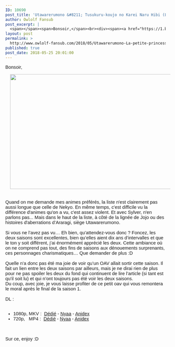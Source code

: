 ```yaml
---
ID: 10690
post_title: 'Utawarerumono &#8211; Tusukuru-koujo no Karei Naru Hibi (Le chant des rêves &#8211; Les superbes jours de la Princesse du Tusukuru)'
author: Owlolf Fansub
post_excerpt: |
  <span></span><span>Bonsoir,</span><br><div><span><a href="https://1.bp.blogspot.com/-JSEAzdSiQr8/Wwg-A_ZJWhI/AAAAAAAADx8/e3oK384NdAIwyvgqtm4gpNupSiHIQm1gwCLcBGAs/s1600/%255BBeatrice-Raws%255D%2BUtawarerumono%2B-%2BTusukuru-koujo%2Bno%2BKarei%2BNaru%2BHibi%2B%255BBDRip%2B1920x1080%2Bx264%2BFLAC%255D_001_10672.png" imageanchor="1"><img border="0" data-original-height="900" data-original-width="1600" height="360" src="https://1.bp.blogspot.com/-JSEAzdSiQr8/Wwg-A_ZJWhI/AAAAAAAADx8/e3oK384NdAIwyvgqtm4gpNupSiHIQm1gwCLcBGAs/s640/%255BBeatrice-Raws%255D%2BUtawarerumono%2B-%2BTusukuru-koujo%2Bno%2BKarei%2BNaru%2BHibi%2B%255BBDRip%2B1920x1080%2Bx264%2BFLAC%255D_001_10672.png" width="640"></a></span></div><span></span><br><div><span><br></span></div><span></span><div><span>Quand on me demande mes animes pr&eacute;f&eacute;r&eacute;s, la liste n'est clairement pas aussi longue que celle de Nekyo. En m&ecirc;me temps, c'est difficile vu la diff&eacute;rence d'animes qu'on a vu, c'est assez violent. Et avec Sylver, n'en parlons pas... Mais dans le haut de la liste, &agrave; c&ocirc;t&eacute; de la lign&eacute;e de Jojo ou des histoires d'aberrations d&rsquo;Araragi, si&egrave;ge Utawarerumono. </span><br><span><br></span><span>Si vous ne l&rsquo;avez pas vu&hellip; Eh bien, qu&rsquo;attendez-vous donc&nbsp;? Foncez, les deux saisons sont excellentes, bien qu&rsquo;elles aient dix ans d&rsquo;intervalles et que le ton y soit diff&eacute;rent, j&rsquo;ai &eacute;norm&eacute;ment appr&eacute;ci&eacute; les deux. Cette ambiance o&ugrave; on ne comprend pas tout, des fins de saisons aux d&eacute;nouements surprenants, ces personnages charismatiques&hellip; Que demander de plus&nbsp;:D</span><br><span><br></span><span>Quelle n&rsquo;a donc pas &eacute;t&eacute; ma joie de voir qu&rsquo;un OAV allait sortir cette saison. Il fait un lien entre les deux saisons par ailleurs, mais je ne dirai rien de plus pour ne pas spoiler les deux du fond qui continuent de lire l&rsquo;article (si tant est qu&rsquo;il soit lu) et qui n&rsquo;ont toujours pas &eacute;t&eacute; voir les deux saisons.</span></div><span><div>Du coup, avec joie, je vous laisse profiter de ce petit oav qui vous remontera le moral apr&egrave;s le final de la saison 1.</div><div><br></div><div>DL&nbsp;:</div><div></div><a name="more"></a><br><ul><li><span>1080p, MKV : &nbsp;<a href="https://ddl.kodoku-no-kawarini.moe/Owlolf/OAV/%5BOwlolf-fansub%5D%20Utawarerumono%20-%20Tusukuru-koujo%20no%20Karei%20Naru%20Hibi%20vostfr%20%5BBD%201080p%2010%20Bits%20FLAC%202.0%5D.mkv" target="_blank">D&eacute;di&eacute;</a> - <a href="https://nyaa.si/view/1040824" target="_blank">Nyaa</a> - <a href="https://anidex.info/torrent/149059" target="_blank">Anidex</a></span></li><li><span>720p, &nbsp; MP4 : &nbsp;<a href="https://ddl.kodoku-no-kawarini.moe/Owlolf/OAV/%5BOwlolf-fansub%5D%20Utawarerumono%20-%20Tusukuru-koujo%20no%20Karei%20Naru%20Hibi%20vostfr%20%5BBD%20720p%208Bits%20AAC%5D.mp4" target="_blank">D&eacute;di&eacute;</a> - <a href="https://nyaa.si/view/1040825" target="_blank">Nyaa</a> - <a href="https://anidex.info/torrent/149060" target="_blank">Anidex</a></span></li></ul><br><div><br></div><div>Sur ce, enjoy :D</div></span>
layout: post
permalink: >
  http://www.owlolf-fansub.com/2018/05/Utawarerumono-La-petite-princesse.html
published: true
post_date: 2018-05-25 20:01:00
---
```

<span style="font-family: &quot;arial&quot; , &quot;helvetica&quot; , sans-serif; font-size: 11pt;"></span><span style="font-family: &quot;arial&quot; , &quot;helvetica&quot; , sans-serif; font-size: 11pt;">Bonsoir,</span><br /><div class="separator" style="clear: both; font-size: 11pt; text-align: center;"><span style="font-family: &quot;arial&quot; , &quot;helvetica&quot; , sans-serif; font-size: 11pt;"><a href="https://1.bp.blogspot.com/-JSEAzdSiQr8/Wwg-A_ZJWhI/AAAAAAAADx8/e3oK384NdAIwyvgqtm4gpNupSiHIQm1gwCLcBGAs/s1600/%255BBeatrice-Raws%255D%2BUtawarerumono%2B-%2BTusukuru-koujo%2Bno%2BKarei%2BNaru%2BHibi%2B%255BBDRip%2B1920x1080%2Bx264%2BFLAC%255D_001_10672.png" imageanchor="1" style="margin-left: 1em; margin-right: 1em;"><img border="0" data-original-height="900" data-original-width="1600" height="360" src="https://1.bp.blogspot.com/-JSEAzdSiQr8/Wwg-A_ZJWhI/AAAAAAAADx8/e3oK384NdAIwyvgqtm4gpNupSiHIQm1gwCLcBGAs/s640/%255BBeatrice-Raws%255D%2BUtawarerumono%2B-%2BTusukuru-koujo%2Bno%2BKarei%2BNaru%2BHibi%2B%255BBDRip%2B1920x1080%2Bx264%2BFLAC%255D_001_10672.png" width="640" /></a></span></div><span style="font-family: &quot;arial&quot; , &quot;helvetica&quot; , sans-serif; font-size: 11pt;"></span><br /><div style="font-size: 11pt;"><span style="font-family: &quot;arial&quot; , &quot;helvetica&quot; , sans-serif; font-size: 11pt;"><br /></span></div><span style="font-family: &quot;arial&quot; , &quot;helvetica&quot; , sans-serif; font-size: 11pt;"></span><div style="font-size: 11pt;"><span style="font-family: &quot;arial&quot; , &quot;helvetica&quot; , sans-serif; font-size: 11pt;">Quand on me demande mes animes préférés, la liste n'est clairement pas aussi longue que celle de Nekyo. En même temps, c'est difficile vu la différence d'animes qu'on a vu, c'est assez violent. Et avec Sylver, n'en parlons pas... Mais dans le haut de la liste, à côté de la lignée de Jojo ou des histoires d'aberrations d’Araragi, siège Utawarerumono. </span><br /><span style="font-family: &quot;arial&quot; , &quot;helvetica&quot; , sans-serif; font-size: 11pt;"><br /></span><span style="font-family: &quot;arial&quot; , &quot;helvetica&quot; , sans-serif; font-size: 11pt;">Si vous ne l’avez pas vu… Eh bien, qu’attendez-vous donc&nbsp;? Foncez, les deux saisons sont excellentes, bien qu’elles aient dix ans d’intervalles et que le ton y soit différent, j’ai énormément apprécié les deux. Cette ambiance où on ne comprend pas tout, des fins de saisons aux dénouements surprenants, ces personnages charismatiques… Que demander de plus&nbsp;:D</span><br /><span style="font-family: &quot;arial&quot; , &quot;helvetica&quot; , sans-serif; font-size: 11pt;"><br /></span><span style="font-family: &quot;arial&quot; , &quot;helvetica&quot; , sans-serif; font-size: 11pt;">Quelle n’a donc pas été ma joie de voir qu’un OAV allait sortir cette saison. Il fait un lien entre les deux saisons par ailleurs, mais je ne dirai rien de plus pour ne pas spoiler les deux du fond qui continuent de lire l’article (si tant est qu’il soit lu) et qui n’ont toujours pas été voir les deux saisons.</span></div><span style="font-family: &quot;arial&quot; , &quot;helvetica&quot; , sans-serif; font-size: 11pt;"><div style="font-size: 11pt;">Du coup, avec joie, je vous laisse profiter de ce petit oav qui vous remontera le moral après le final de la saison 1.</div><div style="font-size: 11pt;"><br /></div><div style="font-size: 11pt;">DL&nbsp;:</div><div style="font-size: 11pt;"></div><a name='more'></a><br /><ul><li><span style="font-size: 14.6667px;">1080p, MKV : &nbsp;<a href="https://ddl.kodoku-no-kawarini.moe/Owlolf/OAV/%5BOwlolf-fansub%5D%20Utawarerumono%20-%20Tusukuru-koujo%20no%20Karei%20Naru%20Hibi%20vostfr%20%5BBD%201080p%2010%20Bits%20FLAC%202.0%5D.mkv" >Dédié</a> - <a href="https://nyaa.si/view/1040824" >Nyaa</a> - <a href="https://anidex.info/torrent/149059" >Anidex</a></span></li><li><span style="font-size: 14.6667px;">720p, &nbsp; MP4 : &nbsp;<a href="https://ddl.kodoku-no-kawarini.moe/Owlolf/OAV/%5BOwlolf-fansub%5D%20Utawarerumono%20-%20Tusukuru-koujo%20no%20Karei%20Naru%20Hibi%20vostfr%20%5BBD%20720p%208Bits%20AAC%5D.mp4" >Dédié</a> - <a href="https://nyaa.si/view/1040825" >Nyaa</a> - <a href="https://anidex.info/torrent/149060" >Anidex</a></span></li></ul><br /><div style="font-size: 11pt;"><br /></div><div style="font-size: 11pt;">Sur ce, enjoy :D</div></span>